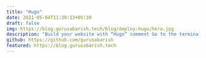 ```yaml
---
title: "Hugo"
date: 2021-05-04T11:30:13+05:30
draft: false
img: https://blog.gurusabarish.tech/blog/deploy-hugo/hero.jpg
description: "Build your website with “Hugo” comment Go to the terminal and type “hugo” … "
github: https://github.com/gurusabarish
featured: https://blog.gurusabarish.tech
---
```

